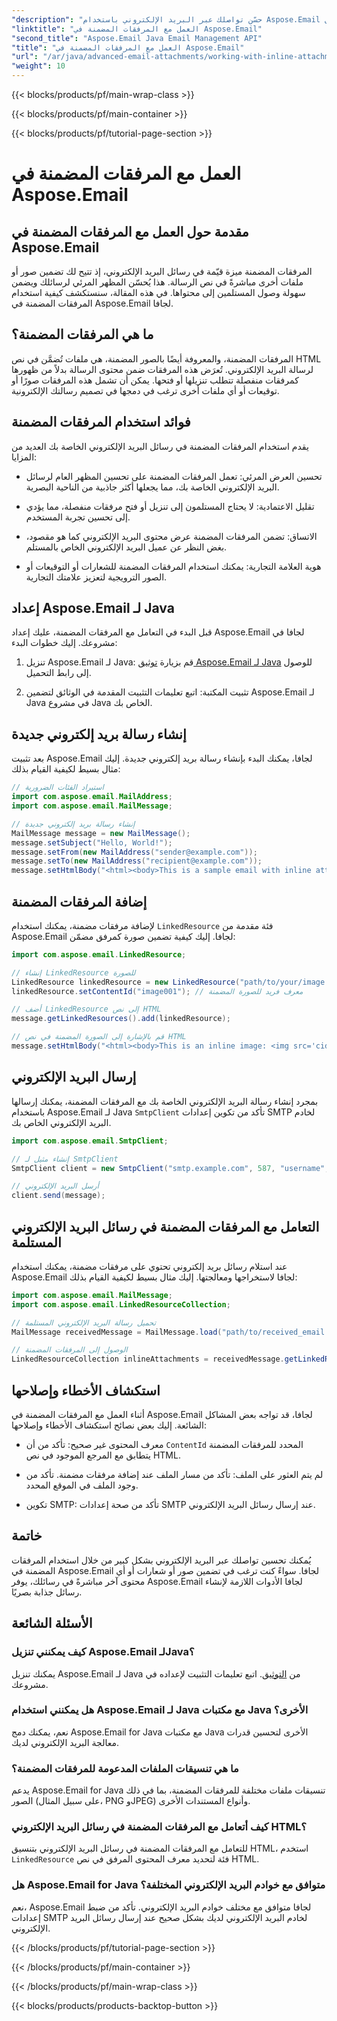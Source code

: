 ```yaml
---
"description": "حسّن تواصلك عبر البريد الإلكتروني باستخدام Aspose.Email لجافا. تعلّم كيفية التعامل مع المرفقات المضمنة في هذا الدليل الشامل."
"linktitle": "العمل مع المرفقات المضمنة في Aspose.Email"
"second_title": "Aspose.Email Java Email Management API"
"title": "العمل مع المرفقات المضمنة في Aspose.Email"
"url": "/ar/java/advanced-email-attachments/working-with-inline-attachments/"
"weight": 10
---
```


{{< blocks/products/pf/main-wrap-class >}}

{{< blocks/products/pf/main-container >}}

{{< blocks/products/pf/tutorial-page-section >}}

# العمل مع المرفقات المضمنة في Aspose.Email


## مقدمة حول العمل مع المرفقات المضمنة في Aspose.Email

المرفقات المضمنة ميزة قيّمة في رسائل البريد الإلكتروني، إذ تتيح لك تضمين صور أو ملفات أخرى مباشرةً في نص الرسالة. هذا يُحسّن المظهر المرئي لرسائلك ويضمن سهولة وصول المستلمين إلى محتواها. في هذه المقالة، سنستكشف كيفية استخدام المرفقات المضمنة في Aspose.Email لجافا.

## ما هي المرفقات المضمنة؟

المرفقات المضمنة، والمعروفة أيضًا بالصور المضمنة، هي ملفات تُضمَّن في نص HTML لرسالة البريد الإلكتروني. تُعرَض هذه المرفقات ضمن محتوى الرسالة بدلاً من ظهورها كمرفقات منفصلة تتطلب تنزيلها أو فتحها. يمكن أن تشمل هذه المرفقات صورًا أو توقيعات أو أي ملفات أخرى ترغب في دمجها في تصميم رسالتك الإلكترونية.

## فوائد استخدام المرفقات المضمنة

يقدم استخدام المرفقات المضمنة في رسائل البريد الإلكتروني الخاصة بك العديد من المزايا:

- تحسين العرض المرئي: تعمل المرفقات المضمنة على تحسين المظهر العام لرسائل البريد الإلكتروني الخاصة بك، مما يجعلها أكثر جاذبية من الناحية البصرية.

- تقليل الاعتمادية: لا يحتاج المستلمون إلى تنزيل أو فتح مرفقات منفصلة، مما يؤدي إلى تحسين تجربة المستخدم.

- الاتساق: تضمن المرفقات المضمنة عرض محتوى البريد الإلكتروني كما هو مقصود، بغض النظر عن عميل البريد الإلكتروني الخاص بالمستلم.

- هوية العلامة التجارية: يمكنك استخدام المرفقات المضمنة للشعارات أو التوقيعات أو الصور الترويجية لتعزيز علامتك التجارية.

## إعداد Aspose.Email لـ Java

قبل البدء في التعامل مع المرفقات المضمنة، عليك إعداد Aspose.Email لجافا في مشروعك. إليك خطوات البدء:

1. تنزيل Aspose.Email لـ Java: قم بزيارة [توثيق Aspose.Email لـ Java](https://reference.aspose.com/email/java/) للوصول إلى رابط التحميل.

2. تثبيت المكتبة: اتبع تعليمات التثبيت المقدمة في الوثائق لتضمين Aspose.Email لـ Java في مشروع Java الخاص بك.

## إنشاء رسالة بريد إلكتروني جديدة

بعد تثبيت Aspose.Email لجافا، يمكنك البدء بإنشاء رسالة بريد إلكتروني جديدة. إليك مثال بسيط لكيفية القيام بذلك:

```java
// استيراد الفئات الضرورية
import com.aspose.email.MailAddress;
import com.aspose.email.MailMessage;

// إنشاء رسالة بريد إلكتروني جديدة
MailMessage message = new MailMessage();
message.setSubject("Hello, World!");
message.setFrom(new MailAddress("sender@example.com"));
message.setTo(new MailAddress("recipient@example.com"));
message.setHtmlBody("<html><body>This is a sample email with inline attachments.</body></html>");
```

## إضافة المرفقات المضمنة

لإضافة مرفقات مضمنة، يمكنك استخدام `LinkedResource` فئة مقدمة من Aspose.Email لجافا. إليك كيفية تضمين صورة كمرفق مضمّن:

```java
import com.aspose.email.LinkedResource;

// إنشاء LinkedResource للصورة
LinkedResource linkedResource = new LinkedResource("path/to/your/image.png");
linkedResource.setContentId("image001"); // معرف فريد للصورة المضمنة

// أضف LinkedResource إلى نص HTML
message.getLinkedResources().add(linkedResource);

// قم بالإشارة إلى الصورة المضمنة في نص HTML
message.setHtmlBody("<html><body>This is an inline image: <img src='cid:image001'></body></html>");
```

## إرسال البريد الإلكتروني

بمجرد إنشاء رسالة البريد الإلكتروني الخاصة بك مع المرفقات المضمنة، يمكنك إرسالها باستخدام Aspose.Email لـ Java `SmtpClient` تأكد من تكوين إعدادات SMTP لخادم البريد الإلكتروني الخاص بك.

```java
import com.aspose.email.SmtpClient;

// إنشاء مثيل لـ SmtpClient
SmtpClient client = new SmtpClient("smtp.example.com", 587, "username", "password");

// أرسل البريد الإلكتروني
client.send(message);
```

## التعامل مع المرفقات المضمنة في رسائل البريد الإلكتروني المستلمة

عند استلام رسائل بريد إلكتروني تحتوي على مرفقات مضمنة، يمكنك استخدام Aspose.Email لجافا لاستخراجها ومعالجتها. إليك مثال بسيط لكيفية القيام بذلك:

```java
import com.aspose.email.MailMessage;
import com.aspose.email.LinkedResourceCollection;

// تحميل رسالة البريد الإلكتروني المستلمة
MailMessage receivedMessage = MailMessage.load("path/to/received_email.eml");

// الوصول إلى المرفقات المضمنة
LinkedResourceCollection inlineAttachments = receivedMessage.getLinkedResources();
```

## استكشاف الأخطاء وإصلاحها

أثناء العمل مع المرفقات المضمنة في Aspose.Email لجافا، قد تواجه بعض المشاكل الشائعة. إليك بعض نصائح استكشاف الأخطاء وإصلاحها:

- معرف المحتوى غير صحيح: تأكد من أن `ContentId` المحدد للمرفقات المضمنة يتطابق مع المرجع الموجود في نص HTML.

- لم يتم العثور على الملف: تأكد من مسار الملف عند إضافة مرفقات مضمنة. تأكد من وجود الملف في الموقع المحدد.

- تكوين SMTP: تأكد من صحة إعدادات SMTP عند إرسال رسائل البريد الإلكتروني.

## خاتمة

يُمكنك تحسين تواصلك عبر البريد الإلكتروني بشكل كبير من خلال استخدام المرفقات المضمنة في Aspose.Email لجافا. سواءً كنت ترغب في تضمين صور أو شعارات أو أي محتوى آخر مباشرةً في رسائلك، يوفر Aspose.Email لجافا الأدوات اللازمة لإنشاء رسائل جذابة بصريًا.

## الأسئلة الشائعة

### كيف يمكنني تنزيل Aspose.Email لـJava؟

يمكنك تنزيل Aspose.Email لـ Java من [التوثيق](https://reference.aspose.com/email/java/). اتبع تعليمات التثبيت لإعداده في مشروعك.

### هل يمكنني استخدام Aspose.Email لـ Java مع مكتبات Java الأخرى؟

نعم، يمكنك دمج Aspose.Email for Java مع مكتبات Java الأخرى لتحسين قدرات معالجة البريد الإلكتروني لديك.

### ما هي تنسيقات الملفات المدعومة للمرفقات المضمنة؟

يدعم Aspose.Email for Java تنسيقات ملفات مختلفة للمرفقات المضمنة، بما في ذلك الصور (على سبيل المثال، PNG وJPEG) وأنواع المستندات الأخرى.

### كيف أتعامل مع المرفقات المضمنة في رسائل البريد الإلكتروني HTML؟

للتعامل مع المرفقات المضمنة في رسائل البريد الإلكتروني بتنسيق HTML، استخدم `LinkedResource` فئة لتحديد معرف المحتوى المرفق في نص HTML.

### هل Aspose.Email for Java متوافق مع خوادم البريد الإلكتروني المختلفة؟

نعم، Aspose.Email لجافا متوافق مع مختلف خوادم البريد الإلكتروني. تأكد من ضبط إعدادات SMTP لخادم البريد الإلكتروني لديك بشكل صحيح عند إرسال رسائل البريد الإلكتروني.

{{< /blocks/products/pf/tutorial-page-section >}}

{{< /blocks/products/pf/main-container >}}

{{< /blocks/products/pf/main-wrap-class >}}

{{< blocks/products/products-backtop-button >}}